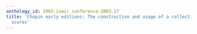 ```yaml
---
anthology_id: 2003.ismir_conference-2003.17
title: 'Chopin early editions: The construction and usage of a collection of digital
  scores'
---
```

